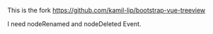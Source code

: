 This is the fork https://github.com/kamil-lip/bootstrap-vue-treeview

I need nodeRenamed and nodeDeleted Event.
